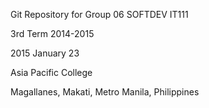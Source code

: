 Git Repository for Group 06 SOFTDEV IT111

3rd Term 2014-2015

2015 January 23

Asia Pacific College

Magallanes, Makati, Metro Manila, Philippines